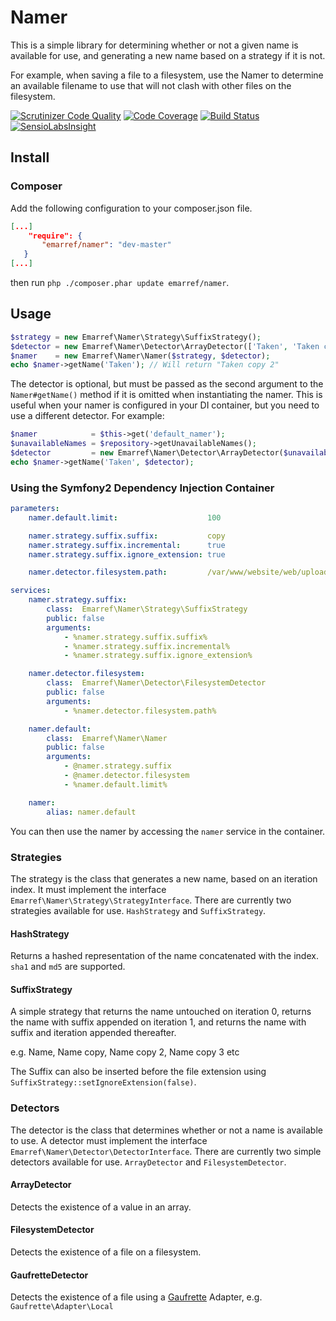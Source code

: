 # Namer

This is a simple library for determining whether or not a given name is available for use, and generating a new name based on a strategy if it is not.

For example, when saving a file to a filesystem, use the Namer to determine an available filename to use that will not clash with other files on the filesystem.

[![Scrutinizer Code Quality](https://scrutinizer-ci.com/g/emarref/namer/badges/quality-score.png?s=7f4132867598fcfe59d6f7671347fdcd44d625a3)](https://scrutinizer-ci.com/g/emarref/namer/)
[![Code Coverage](https://scrutinizer-ci.com/g/emarref/namer/badges/coverage.png?s=2ac1119564679c48662b1c18af78e078c354b8ab)](https://scrutinizer-ci.com/g/emarref/namer/)
[![Build Status](https://travis-ci.org/emarref/namer.svg)](https://travis-ci.org/emarref/namer)
[![SensioLabsInsight](https://insight.sensiolabs.com/projects/2ba81d47-51c2-4930-aeba-8a9eab6ff685/mini.png)](https://insight.sensiolabs.com/projects/2ba81d47-51c2-4930-aeba-8a9eab6ff685)

## Install

### Composer

Add the following configuration to your composer.json file.

```json
[...]
    "require": {
       "emarref/namer": "dev-master"
   }
[...]
```

then run `php ./composer.phar update emarref/namer`.

## Usage

```php
$strategy = new Emarref\Namer\Strategy\SuffixStrategy();
$detector = new Emarref\Namer\Detector\ArrayDetector(['Taken', 'Taken copy']);
$namer    = new Emarref\Namer\Namer($strategy, $detector);
echo $namer->getName('Taken'); // Will return "Taken copy 2"
```

The detector is optional, but must be passed as the second argument to the `Namer#getName()` method if it is omitted when instantiating the namer. This is useful when your namer is configured in your DI container, but you need to use a different detector. For example:

```php
$namer            = $this->get('default_namer');
$unavailableNames = $repository->getUnavailableNames();
$detector         = new Emarref\Namer\Detector\ArrayDetector($unavailableNames);
echo $namer->getName('Taken', $detector);
```

### Using the Symfony2 Dependency Injection Container

```yaml
parameters:
    namer.default.limit:                    100

    namer.strategy.suffix.suffix:           copy
    namer.strategy.suffix.incremental:      true
    namer.strategy.suffix.ignore_extension: true

    namer.detector.filesystem.path:         /var/www/website/web/uploads

services:
    namer.strategy.suffix:
        class:  Emarref\Namer\Strategy\SuffixStrategy
        public: false
        arguments:
            - %namer.strategy.suffix.suffix%
            - %namer.strategy.suffix.incremental%
            - %namer.strategy.suffix.ignore_extension%

    namer.detector.filesystem:
        class:  Emarref\Namer\Detector\FilesystemDetector
        public: false
        arguments:
            - %namer.detector.filesystem.path%

    namer.default:
        class:  Emarref\Namer\Namer
        public: false
        arguments:
            - @namer.strategy.suffix
            - @namer.detector.filesystem
            - %namer.default.limit%

    namer:
        alias: namer.default
```

You can then use the namer by accessing the `namer` service in the container.

### Strategies

The strategy is the class that generates a new name, based on an iteration index. It must implement the interface `Emarref\Namer\Strategy\StrategyInterface`. There are currently two strategies available for use. `HashStrategy` and `SuffixStrategy`.

#### HashStrategy

Returns a hashed representation of the name concatenated with the index. `sha1` and `md5` are supported.

#### SuffixStrategy

A simple strategy that returns the name untouched on iteration 0, returns the name with suffix appended on iteration
1, and returns the name with suffix and iteration appended thereafter.

e.g. Name, Name copy, Name copy 2, Name copy 3 etc

The Suffix can also be inserted before the file extension using `SuffixStrategy::setIgnoreExtension(false)`.

### Detectors

The detector is the class that determines whether or not a name is available to use. A detector must implement the interface `Emarref\Namer\Detector\DetectorInterface`. There are currently two simple detectors available for use. `ArrayDetector` and `FilesystemDetector`.

#### ArrayDetector

Detects the existence of a value in an array.

#### FilesystemDetector

Detects the existence of a file on a filesystem.

#### GaufretteDetector

Detects the existence of a file using a [Gaufrette](https://github.com/KnpLabs/Gaufrette) Adapter, e.g. `Gaufrette\Adapter\Local`
